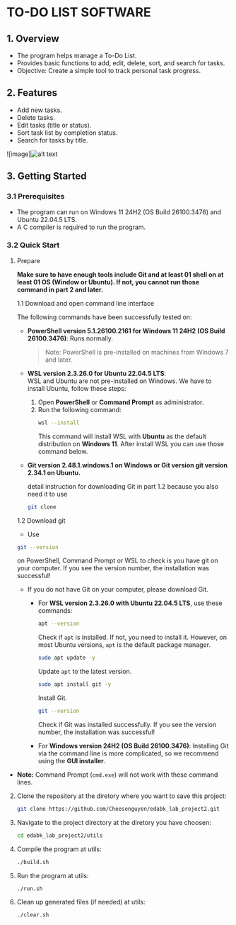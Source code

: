 # TO-DO LIST SOFTWARE

## 1. Overview

- The program helps manage a To-Do List.
- Provides basic functions to add, edit, delete, sort, and search for tasks.
- Objective: Create a simple tool to track personal task progress.

## 2. Features

- Add new tasks.
- Delete tasks.
- Edit tasks (title or status).
- Sort task list by completion status.
- Search for tasks by title.

![image]![alt text](image.png)

## 3. Getting Started

### 3.1 Prerequisites

- The program can run on Windows 11 24H2 (OS Build 26100.3476) and Ubuntu 22.04.5 LTS.
- A C compiler is required to run the program.

### 3.2 Quick Start

1. Prepare
   
   **Make sure to have enough tools include Git and at least 01 shell on at least 01 OS (Window or Ubuntu). If not, you cannot run those command in part 2 and later.**

   1.1 Download and open command line interface  
   
   The following commands have been successfully tested on:

   - **PowerShell version 5.1.26100.2161 for Windows 11 24H2 (OS Build 26100.3476)**: Runs normally.  
     > Note: PowerShell is pre-installed on machines from Windows 7 and later.  

   - **WSL version 2.3.26.0 for Ubuntu 22.04.5 LTS**:  
     WSL and Ubuntu are not pre-installed on Windows. We have to install Ubuntu, follow these steps:  

     1. Open **PowerShell** or **Command Prompt** as administrator.  
     2. Run the following command:  
        ```sh
        wsl --install
        ```
        This command will install WSL with **Ubuntu** as the default distribution on **Windows 11**. After install WSL you can use those command below.
   -  **Git version 2.48.1.windows.1 on Windows or Git version git version 2.34.1 on Ubuntu.** 

      detail instruction for downloading Git in part 1.2 because you also need it to use 
      ```sh
      git clone
      ``` 
   
   1.2 Download git 
   - Use 
    ```sh
   git --version
   ``` 
   on PowerShell, Command Prompt or WSL to check is you have git on your computer. If you see the version number, the installation was successful!

   - If you do not have Git on your computer, please download Git.
     + For **WSL version 2.3.26.0 with Ubuntu 22.04.5 LTS**, use these commands:
       
       ```sh
       apt --version
       ``` 
       Check if `apt` is installed. If not, you need to install it. However, on most Ubuntu versions, `apt` is the default package manager.
       
       ```sh
       sudo apt update -y
       ``` 
       Update `apt` to the latest version.
       
       ```sh
       sudo apt install git -y
       ```
       Install Git.
       
       ```sh
       git --version
       ``` 
       Check if Git was installed successfully. If you see the version number, the installation was successful!
     
     + For **Windows version 24H2 (OS Build 26100.3476)**: Installing Git via the command line is more complicated, so we recommend using the **GUI installer**.


- **Note:** Command Prompt (`cmd.exe`) will not work with these command lines.


2. Clone the repository at the diretory where you want to save this project:
   ```sh
   git clone https://github.com/Cheesenguyen/edabk_lab_project2.git
   ```
3. Navigate to the project directory at the diretory you have choosen:
   ```sh
   cd edabk_lab_project2/utils
   ```
4. Compile the program at utils:
   ```sh
   ./build.sh
   ```
5. Run the program at utils:
   ```sh
   ./run.sh
   ```
6. Clean up generated files (if needed) at utils:
   ```sh
   ./clear.sh
   ```

##
